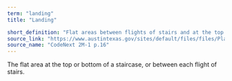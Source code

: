 ```yaml
---
term: "landing"
title: "Landing"

short_definition: "Flat areas between flights of stairs and at the top or bottom of a staircase."
source_link: "https://www.austintexas.gov/sites/default/files/files/Planning/CodeNEXT/ALDC_PRD_23_LandDevelopmentCode_Combined_2017_0130_web.pdf"
source_name: "CodeNext 2M-1 p.16"
---
```

The flat area at the top or bottom of a staircase, or between each flight of stairs.
